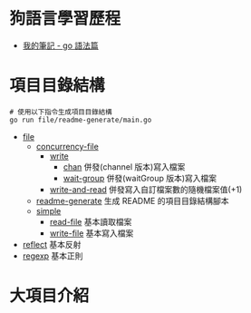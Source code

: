 # 狗語言學習歷程

- [我的筆記 - go 語法篇](https://hackmd.io/IrpAln1QQ4GsVW-_fW6nNA?view)

# 項目目錄結構

```command
# 使用以下指令生成項目目錄結構
go run file/readme-generate/main.go
```

<!--TOC-->
- [file](./file) 
  - [concurrency-file](./file/concurrency-file) 
    - [write](./file/concurrency-file/write) 
      - [chan](./file/concurrency-file/write/chan) 併發(channel 版本)寫入檔案
      - [wait-group](./file/concurrency-file/write/wait-group) 併發(waitGroup 版本)寫入檔案
    - [write-and-read](./file/concurrency-file/write-and-read) 併發寫入自訂檔案數的隨機檔案值(+1)
  - [readme-generate](./file/readme-generate) 生成 README 的項目目錄結構腳本
  - [simple](./file/simple) 
    - [read-file](./file/simple/read-file) 基本讀取檔案
    - [write-file](./file/simple/write-file) 基本寫入檔案
- [reflect](./reflect) 基本反射
- [regexp](./regexp) 基本正則
<!--TOC-->

# 大項目介紹
